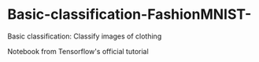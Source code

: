 # Basic-classification-FashionMNIST-

Basic classification: Classify images of clothing 

Notebook from Tensorflow's official tutorial
